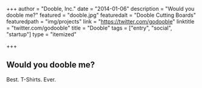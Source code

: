 +++
author = "Dooble, Inc."
date = "2014-01-06"
description = "Would you dooble me?"
featured = "dooble.jpg"
featuredalt = "Dooble Cutting Boards"
featuredpath = "img/projects"
link = "https://twitter.com/godooble"
linktitle = "twitter.com/godooble"
title = "Dooble"
tags = ["entry", "social", "startup"]
type = "itemized"

+++

## Would you dooble me?

Best. T-Shirts. Ever.